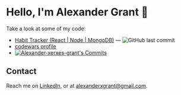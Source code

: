 # Hello, I'm Alexander Grant :wave:

Take a look at some of my code:

<!-- [[[cog
repos = [
    "alexander-xerxes-grant/",
]
for repo in repos:
    org, _, package = repo.partition("/")
    entry = f"""\
- [{package}](https://github.com/{repo}) &mdash;
  ![GitHub last commit](https://img.shields.io/github/last-commit/{repo}?logo=python&style=flat-square)
  ![GitHub stars](https://img.shields.io/github/stars/{repo}?style=flat-square)
"""
    cog.out(entry)
]]] -->
- [Habit Tracker (React | Node | MongoDB)]((https://github.com/alexander-xerxes-grant/habit-tracker?)) &mdash;
  ![GitHub last commit](https://img.shields.io/github/last-commit/alexander-xerxes-grant/habit-tracker?logo=React&style=flat-square)
- [codewars profile](https://www.codewars.com/users/delacoal1)
- [![Alexander-xerxes-grant's Commits](https://github-readme-activity-graph.vercel.app/graph?username=alexander-xerxes-grant)](https://github.com/ashutosh00710/github-readme-activity-graph)

## Contact

Reach me on [LinkedIn], or at alexanderxgrant@gmail.com.

[LinkedIn]: https://linkedin.com/in/alexander-x-grant


